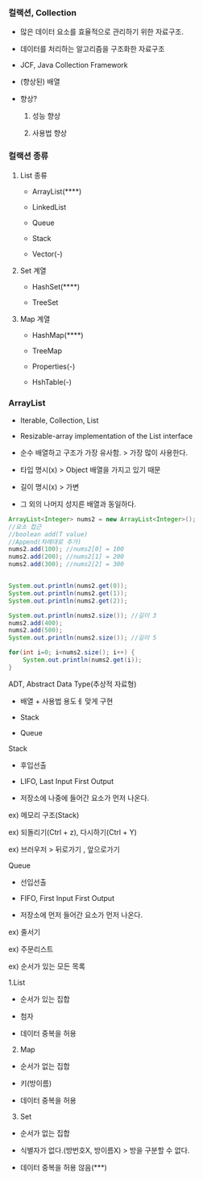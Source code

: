 ### 컬랙션, Collection

- 많은 데이터 요소를 효율적으로 관리하기 위한 자료구조.

- 데이터를 처리하는 알고리즘을 구조화한 자료구조

- JCF, Java Collection Framework

- (향상된)  배열

- 향상?
  
  1. 성능 향상
  
  2. 사용법 향상

### 컬랙션 종류

1. List 종류
   
   - ArrayList(****)
   
   - LinkedList
   
   - Queue
   
   - Stack
   
   - Vector(-)

2. Set 계열
   
   - HashSet(****)
   
   - TreeSet

3. Map 계열
   
   - HashMap(****)
   
   - TreeMap
   
   - Properties(-)
   
   - HshTable(-)

### ArrayList

- Iterable<E>, Collection<E>, List<E>

- Resizable-array implementation of the List interface

- 순수 배열하고 구조가 가장 유사함. > 가장 많이 사용한다.

- 타입 명시(x) > Object 배열을 가지고 있기 때문

- 길이 명시(x) > 가변

- 그 외의 나머지 성지른 배열과 동일하다.

```java
ArrayList<Integer> nums2 = new ArrayList<Integer>();
//요소 접근
//boolean add(T value)
//Append(차례대로 추가)
nums2.add(100); //nums2[0] = 100
nums2.add(200); //nums2[1] = 200
nums2.add(300); //nums2[2] = 300


System.out.println(nums2.get(0));
System.out.println(nums2.get(1));
System.out.println(nums2.get(2));

System.out.println(nums2.size()); //길이 3
nums2.add(400);
nums2.add(500);
System.out.println(nums2.size()); //길이 5

for(int i=0; i<nums2.size(); i++) {
    System.out.println(nums2.get(i));
}
```

ADT, Abstract Data Type(추상적 자료형)

- 배열 + 사용법 용도ㅔ 맞게 구현

- Stack

- Queue

Stack

- 후입선출

- LIFO, Last Input First Output

- 저장소에 나중에 들어간 요소가 먼저 나온다.

ex)  메모리 구조(Stack)

ex)  되돌리기(Ctrl + z), 다시하기(Ctrl + Y)

ex) 브러우저 > 뒤로가기 , 앞으로가기

Queue

- 선입선출

- FIFO, First Input First  Output

- 저장소에 먼저 들어간 요소가 먼저 나온다.

ex) 줄서기

ex) 주문리스트

ex) 순서가 있는 모든 목록



1.List

- 순서가 있는 집합

- 첨자

- 데이터 중복을 허용
2. Map
- 순서가 없는 집합

- 키(방이름)

- 데이터 중복을 허용
3. Set
- 순서가 없는 집합

- 식별자가 없다.(방번호X, 방이름X) > 방을 구분할 수 없다.

- 데이터 중복을 허용 않음(***)
